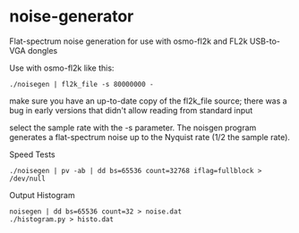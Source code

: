 # noise-generator
Flat-spectrum noise generation for use with osmo-fl2k and FL2k USB-to-VGA dongles

Use with osmo-fl2k like this:
```
./noisegen | fl2k_file -s 80000000 -
```
make sure you have an up-to-date copy of the fl2k_file source; there was a bug in early versions that didn't allow reading from standard input

select the sample rate with the -s parameter.  The noisgen program generates a flat-spectrum noise up to the Nyquist rate (1/2 the sample rate).

Speed Tests
```
./noisegen | pv -ab | dd bs=65536 count=32768 iflag=fullblock > /dev/null
```

Output Histogram
```
noisegen | dd bs=65536 count=32 > noise.dat
./histogram.py > histo.dat
```
